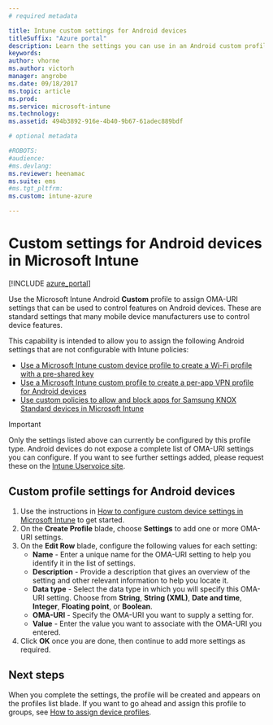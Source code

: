```yaml
---
# required metadata

title: Intune custom settings for Android devices
titleSuffix: "Azure portal"
description: Learn the settings you can use in an Android custom profile."
keywords:
author: vhorne
ms.author: victorh
manager: angrobe
ms.date: 09/18/2017
ms.topic: article
ms.prod:
ms.service: microsoft-intune
ms.technology:
ms.assetid: 494b3892-916e-4b40-9b67-61adec889bdf

# optional metadata

#ROBOTS:
#audience:
#ms.devlang:
ms.reviewer: heenamac
ms.suite: ems
#ms.tgt_pltfrm:
ms.custom: intune-azure

---
```


# Custom settings for Android devices in Microsoft Intune

[!INCLUDE [azure_portal](./includes/azure_portal.md)]

Use the Microsoft Intune Android **Custom** profile to assign OMA-URI settings that can be used to control features on Android devices. These are standard settings that many mobile device manufacturers use to control device features.

This capability is intended to allow you to assign the following Android settings that are not configurable with Intune policies:

- [Use a Microsoft Intune custom device profile to create a Wi-Fi profile with a pre-shared key](/intune/wi-fi-profile-shared-key)
- [Use a Microsoft Intune custom profile to create a per-app VPN profile for Android devices](/intune/android-pulse-secure-per-app-vpn)
- [Use custom policies to allow and block apps for Samsung KNOX Standard devices in Microsoft Intune](/intune/samsung-knox-apps-allow-block)

>[!IMPORTANT]
>Only the settings listed above can currently be configured by this profile type. Android devices do not expose a complete list of OMA-URI settings you can configure. If you want to see further settings added, please request these on the [Intune Uservoice site](https://microsoftintune.uservoice.com/forums/291681-ideas).

## Custom profile settings for Android devices

1. Use the instructions in [How to configure custom device settings in Microsoft Intune](custom-settings-configure.md) to get started.
2. On the **Create Profile** blade, choose **Settings** to add one or more OMA-URI settings.
3. On the **Edit Row** blade, configure the following values for each setting:
    - **Name** - Enter a unique name for the OMA-URI setting to help you identify it in the list of settings.
    - **Description** - Provide a description that gives an overview of the setting and other relevant information to help you locate it.
    - **Data type** - Select the data type in which you will specify this OMA-URI setting. Choose from **String**, **String (XML)**, **Date and time**, **Integer**, **Floating point**, or **Boolean**.
    - **OMA-URI** - Specify the OMA-URI you want to supply a setting for.
    - **Value** - Enter the value you want to associate with the OMA-URI you entered.
4. Click **OK** once you are done, then continue to add more settings as required.

## Next steps

When you complete the settings, the profile will be created and appears on the profiles list blade. If you want to go ahead and assign this profile to groups, see [How to assign device profiles](device-profile-assign.md).




